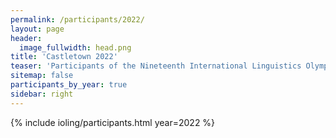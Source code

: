 ```yaml
---
permalink: /participants/2022/
layout: page
header:
  image_fullwidth: head.png
title: 'Castletown 2022'
teaser: 'Participants of the Nineteenth International Linguistics Olympiad'
sitemap: false
participants_by_year: true
sidebar: right
---
```


{% include ioling/participants.html year=2022 %}